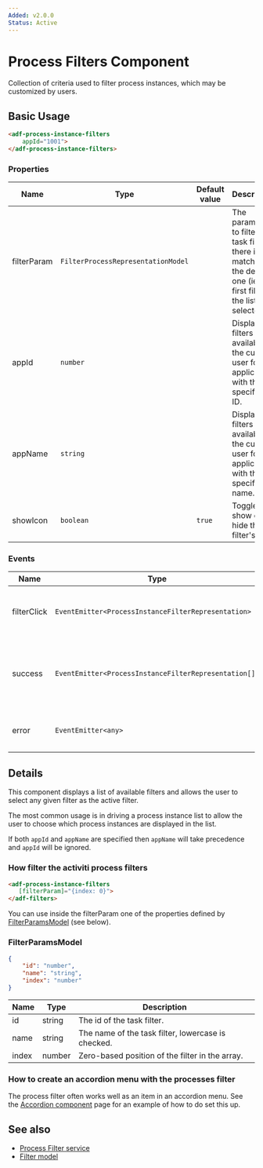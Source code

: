 ```yaml
---
Added: v2.0.0
Status: Active
---
```

# Process Filters Component

Collection of criteria used to filter process instances, which may be customized by users.

## Basic Usage

```html
<adf-process-instance-filters
    appId="1001">
</adf-process-instance-filters>
```

### Properties

| Name | Type | Default value | Description |
| ---- | ---- | ------------- | ----------- |
| filterParam | `FilterProcessRepresentationModel` |  | The parameters to filter the task filter. If there is no match then the default one (ie, the first filter in the list) is selected. |
| appId | `number` |  | Display filters available to the current user for the application with the specified ID.  |
| appName | `string` |  | Display filters available to the current user for the application with the specified name.  |
| showIcon | `boolean` | `true` | Toggle to show or hide the filter's icon.  |

### Events

| Name | Type | Description |
| ---- | ---- | ----------- |
| filterClick | `EventEmitter<ProcessInstanceFilterRepresentation>` | Emitted when the user selects a filter from the list. |
| success | `EventEmitter<ProcessInstanceFilterRepresentation[]>` | Emitted when the list of filters has been successfully loaded from the server. |
| error | `EventEmitter<any>` | Emitted when an error occurs. |

## Details

This component displays a list of available filters and allows the user to select any given
filter as the active filter.

The most common usage is in driving a process instance list to allow the user to choose which
process instances are displayed in the list.

If both `appId` and `appName` are specified then `appName` will take precedence and `appId` will be ignored.

### How filter the activiti process filters

```html
<adf-process-instance-filters 
   [filterParam]="{index: 0}">
</adf-filters>
```

You can use inside the filterParam one of the properties defined by [FilterParamsModel](#filterparamsmodel) (see below).

### FilterParamsModel

```json
{
    "id": "number",
    "name": "string",
    "index": "number"
}
```

| Name | Type | Description |
| ---- | ---- | ----------- |
| id | string | The id of the task filter. |
| name | string | The name of the task filter, lowercase is checked. |
| index | number | Zero-based position of the filter in the array. |

### How to create an accordion menu with the processes filter

The process filter often works well as an item in an accordion menu. See the [Accordion component](../core/accordion.component.md)
page for an example of how to do set this up.

## See also

-   [Process Filter service](process-filter.service.md)
-   [Filter model](filter.model.md)
